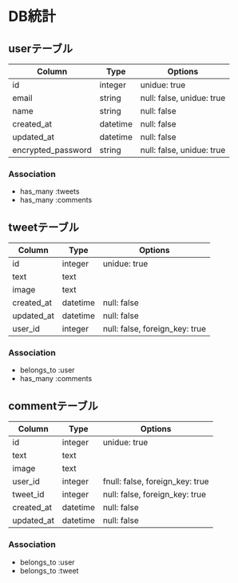 # DB統計

## userテーブル
|Column|Type|Options|
|------|----|-------|
|id|integer|unidue: true|
|email|string|null: false, unidue: true|
|name|string|null: false|
|created_at|datetime|null: false|
|updated_at|datetime|null: false|
|encrypted_password|string|null: false, unidue: true|

### Association
- has_many :tweets
- has_many :comments

## tweetテーブル
|Column|Type|Options|
|------|----|-------|
|id|integer|unidue: true|
|text|text|
|image|text|
|created_at|datetime|null: false|
|updated_at|datetime|null: false|
|user_id|integer|null: false, foreign_key: true|

### Association
- belongs_to :user
- has_many :comments

## commentテーブル
|Column|Type|Options|
|------|----|-------|
|id|integer|unidue: true|
|text|text|
|image|text|
|user_id|integer|fnull: false, foreign_key: true|
|tweet_id|integer|null: false, foreign_key: true|
|created_at|datetime|null: false|
|updated_at|datetime|null: false|

### Association
- belongs_to :user
- belongs_to :tweet

